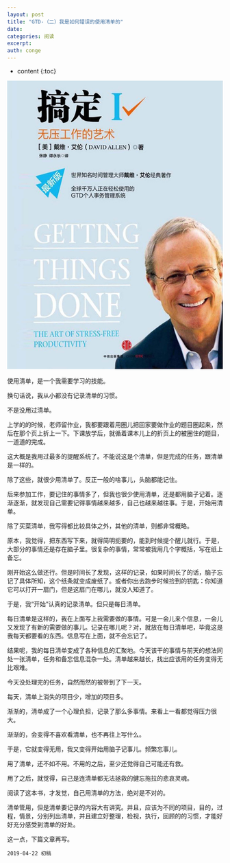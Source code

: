 ```yaml
---
layout: post
title: "GTD-（二）我是如何错误的使用清单的"
date:
categories: 阅读
excerpt:
auth: conge
---
```

* content
{:toc}

![](/assets/images/阅读/118382-a01e9fff73cf65fb.png)

使用清单，是一个我需要学习的技能。

换句话说，我从小都没有记录清单的习惯。

不是没用过清单。

上学的的时候，老师留作业，我都要跟着用圈儿把回家要做作业的题目圈起来，然后在那个页上折上一下。下课放学后，就循着课本儿上的折页上的被圈住的题目，一道道的完成。

这大概是我用过最多的提醒系统了。不能说这是个清单，但是完成的任务，跟清单是一样的。

除了这些，就很少用清单了。反正一般的啥事儿，头脑都能记住。

后来参加工作，要记住的事情多了，但我也很少使用清单，还是都用脑子记着。逐渐逐渐，就发现自己需要记得事情越来越多，自己也越来越往事。于是，开始用清单。

除了买菜清单，我写得都比较具体之外，其他的清单，则都非常概略。

原本，我觉得，把东西写下来，就得简明扼要的，能到时候提个醒儿就行。于是，大部分的事情还是存在脑子里。很复杂的事情，常常被我用几个字概括，写在纸上备忘。

刚开始这么做还行。但是时间长了发现，这样的记录，如果时间长了的话，脑子忘记了具体所知，这个纸条就变成废纸了。或者你出去跑步时候捡到的钥匙：你知道它可以打开一扇门，但是这扇门在哪儿，就没人知道了。

于是，我“开始”认真的记录清单。但只是每日清单。

每日清单是这样的，我在上面写上我需要做的事情。可是一会儿来个信息，一会儿又发现了有新的需要做的事儿。记录在哪儿呢？对，就放在每日清单吧，毕竟这是我每天都要看的东西。信息写在上面，就不会忘记了。

结果呢，我的每日清单变成了各种信息的汇聚地。今天该干的事情与前天的想法同处一张清单，任务和备忘信息混杂一处。清单越来越长，找出应该用的任务变得无比艰难。

今天没处理完的任务，自然而然的被带到了下一天。

每天，清单上消失的项目少，增加的项目多。

渐渐的，清单成了一个心理负担，记录了那么多事情。来看上一看都觉得压力很大。

渐渐的，会变得不喜欢看清单，也不再往上写什么。

于是，它就变得无用，我又变得开始用脑子记事儿。频繁忘事儿。

用了清单，还不如不用。不用的之后，至少还觉得自己可能还有救。

用了之后，就觉得，自己是连清单都无法拯救的健忘拖拉的悲哀灵魂。

阅读了这本书，才发觉，自己用清单的方法，绝对是不对的。

清单管用，但是清单要记录的内容大有讲究。并且，应该为不同的项目，目的，过程，情景，分别列出清单，并且建立好整理，检视，执行，回顾的的习惯，才能好好充分感受到清单的好处。

这一点，下篇文章再写。

```
2019-04-22 初稿
```
